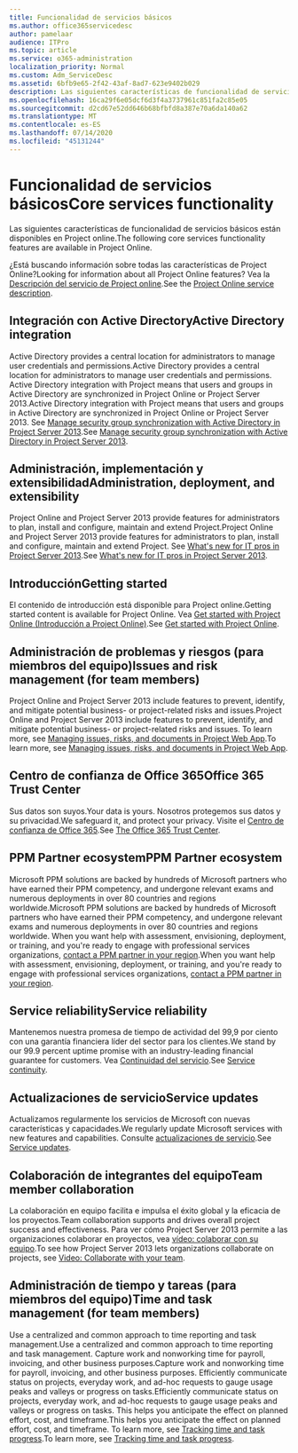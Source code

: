 ```yaml
---
title: Funcionalidad de servicios básicos
ms.author: office365servicedesc
author: pamelaar
audience: ITPro
ms.topic: article
ms.service: o365-administration
localization_priority: Normal
ms.custom: Adm_ServiceDesc
ms.assetid: 6bfb9e65-2f42-43af-8ad7-623e9402b029
description: Las siguientes características de funcionalidad de servicios básicos están disponibles en Project online.
ms.openlocfilehash: 16ca29f6e05dcf6d3f4a3737961c851fa2c85e05
ms.sourcegitcommit: d2cd67e52dd646b68bfbfd8a387e70a6da140a62
ms.translationtype: MT
ms.contentlocale: es-ES
ms.lasthandoff: 07/14/2020
ms.locfileid: "45131244"
---
```

# <a name="core-services-functionality"></a><span data-ttu-id="655b1-103">Funcionalidad de servicios básicos</span><span class="sxs-lookup"><span data-stu-id="655b1-103">Core services functionality</span></span>

<span data-ttu-id="655b1-104">Las siguientes características de funcionalidad de servicios básicos están disponibles en Project online.</span><span class="sxs-lookup"><span data-stu-id="655b1-104">The following core services functionality features are available in Project Online.</span></span>
  
<span data-ttu-id="655b1-105">¿Está buscando información sobre todas las características de Project Online?</span><span class="sxs-lookup"><span data-stu-id="655b1-105">Looking for information about all Project Online features?</span></span> <span data-ttu-id="655b1-106">Vea la [Descripción del servicio de Project online](project-online-service-description.md).</span><span class="sxs-lookup"><span data-stu-id="655b1-106">See the [Project Online service description](project-online-service-description.md).</span></span>
  
## <a name="active-directory-integration"></a><span data-ttu-id="655b1-107">Integración con Active Directory</span><span class="sxs-lookup"><span data-stu-id="655b1-107">Active Directory integration</span></span>

<span data-ttu-id="655b1-108">Active Directory provides a central location for administrators to manage user credentials and permissions.</span><span class="sxs-lookup"><span data-stu-id="655b1-108">Active Directory provides a central location for administrators to manage user credentials and permissions.</span></span> <span data-ttu-id="655b1-109">Active Directory integration with Project means that users and groups in Active Directory are synchronized in Project Online or Project Server 2013.</span><span class="sxs-lookup"><span data-stu-id="655b1-109">Active Directory integration with Project means that users and groups in Active Directory are synchronized in Project Online or Project Server 2013.</span></span> <span data-ttu-id="655b1-110">See [Manage security group synchronization with Active Directory in Project Server 2013](https://go.microsoft.com/fwlink/p/?LinkId=402631).</span><span class="sxs-lookup"><span data-stu-id="655b1-110">See [Manage security group synchronization with Active Directory in Project Server 2013](https://go.microsoft.com/fwlink/p/?LinkId=402631).</span></span>
  
## <a name="administration-deployment-and-extensibility"></a><span data-ttu-id="655b1-111">Administración, implementación y extensibilidad</span><span class="sxs-lookup"><span data-stu-id="655b1-111">Administration, deployment, and extensibility</span></span>

<span data-ttu-id="655b1-112">Project Online and Project Server 2013 provide features for administrators to plan, install and configure, maintain and extend Project.</span><span class="sxs-lookup"><span data-stu-id="655b1-112">Project Online and Project Server 2013 provide features for administrators to plan, install and configure, maintain and extend Project.</span></span> <span data-ttu-id="655b1-113">See [What's new for IT pros in Project Server 2013](https://go.microsoft.com/fwlink/p/?LinkId=272017).</span><span class="sxs-lookup"><span data-stu-id="655b1-113">See [What's new for IT pros in Project Server 2013](https://go.microsoft.com/fwlink/p/?LinkId=272017).</span></span>
  
## <a name="getting-started"></a><span data-ttu-id="655b1-114">Introducción</span><span class="sxs-lookup"><span data-stu-id="655b1-114">Getting started</span></span>

<span data-ttu-id="655b1-115">El contenido de introducción está disponible para Project online.</span><span class="sxs-lookup"><span data-stu-id="655b1-115">Getting started content is available for Project Online.</span></span> <span data-ttu-id="655b1-116">Vea [Get started with Project Online (Introducción a Project Online)](https://support.office.com/en-us/article/Get-started-with-Project-Online-E3E5F64F-ADA5-4F9D-A578-130B2D4E5F11?ui=en-US&amp;rs=en-US&amp;ad=US).</span><span class="sxs-lookup"><span data-stu-id="655b1-116">See [Get started with Project Online](https://support.office.com/en-us/article/Get-started-with-Project-Online-E3E5F64F-ADA5-4F9D-A578-130B2D4E5F11?ui=en-US&amp;rs=en-US&amp;ad=US).</span></span>
  
## <a name="issues-and-risk-management-for-team-members"></a><span data-ttu-id="655b1-117">Administración de problemas y riesgos (para miembros del equipo)</span><span class="sxs-lookup"><span data-stu-id="655b1-117">Issues and risk management (for team members)</span></span>

<span data-ttu-id="655b1-118">Project Online and Project Server 2013 include features to prevent, identify, and mitigate potential business- or project-related risks and issues.</span><span class="sxs-lookup"><span data-stu-id="655b1-118">Project Online and Project Server 2013 include features to prevent, identify, and mitigate potential business- or project-related risks and issues.</span></span> <span data-ttu-id="655b1-119">To learn more, see [Managing issues, risks, and documents in Project Web App](https://go.microsoft.com/fwlink/?LinkId=402634).</span><span class="sxs-lookup"><span data-stu-id="655b1-119">To learn more, see [Managing issues, risks, and documents in Project Web App](https://go.microsoft.com/fwlink/?LinkId=402634).</span></span>
  
## <a name="office-365-trust-center"></a><span data-ttu-id="655b1-120">Centro de confianza de Office 365</span><span class="sxs-lookup"><span data-stu-id="655b1-120">Office 365 Trust Center</span></span>

<span data-ttu-id="655b1-121">Sus datos son suyos.</span><span class="sxs-lookup"><span data-stu-id="655b1-121">Your data is yours.</span></span> <span data-ttu-id="655b1-122">Nosotros protegemos sus datos y su privacidad.</span><span class="sxs-lookup"><span data-stu-id="655b1-122">We safeguard it, and protect your privacy.</span></span> <span data-ttu-id="655b1-123">Visite el [Centro de confianza de Office 365](https://go.microsoft.com/fwlink/?LinkId=402637).</span><span class="sxs-lookup"><span data-stu-id="655b1-123">See [The Office 365 Trust Center](https://go.microsoft.com/fwlink/?LinkId=402637).</span></span>
  
## <a name="ppm-partner-ecosystem"></a><span data-ttu-id="655b1-124">PPM Partner ecosystem</span><span class="sxs-lookup"><span data-stu-id="655b1-124">PPM Partner ecosystem</span></span>

<span data-ttu-id="655b1-125">Microsoft PPM solutions are backed by hundreds of Microsoft partners who have earned their PPM competency, and undergone relevant exams and numerous deployments in over 80 countries and regions worldwide.</span><span class="sxs-lookup"><span data-stu-id="655b1-125">Microsoft PPM solutions are backed by hundreds of Microsoft partners who have earned their PPM competency, and undergone relevant exams and numerous deployments in over 80 countries and regions worldwide.</span></span> <span data-ttu-id="655b1-126">When you want help with assessment, envisioning, deployment, or training, and you're ready to engage with professional services organizations, [contact a PPM partner in your region](https://go.microsoft.com/fwlink/p/?LinkId=272646).</span><span class="sxs-lookup"><span data-stu-id="655b1-126">When you want help with assessment, envisioning, deployment, or training, and you're ready to engage with professional services organizations, [contact a PPM partner in your region](https://go.microsoft.com/fwlink/p/?LinkId=272646).</span></span>
  
## <a name="service-reliability"></a><span data-ttu-id="655b1-127">Service reliability</span><span class="sxs-lookup"><span data-stu-id="655b1-127">Service reliability</span></span>

<span data-ttu-id="655b1-128">Mantenemos nuestra promesa de tiempo de actividad del 99,9 por ciento con una garantía financiera líder del sector para los clientes.</span><span class="sxs-lookup"><span data-stu-id="655b1-128">We stand by our 99.9 percent uptime promise with an industry-leading financial guarantee for customers.</span></span> <span data-ttu-id="655b1-129">Vea [Continuidad del servicio](https://go.microsoft.com/fwlink/?LinkId=402653).</span><span class="sxs-lookup"><span data-stu-id="655b1-129">See [Service continuity](https://go.microsoft.com/fwlink/?LinkId=402653).</span></span>
  
## <a name="service-updates"></a><span data-ttu-id="655b1-130">Actualizaciones de servicio</span><span class="sxs-lookup"><span data-stu-id="655b1-130">Service updates</span></span>

<span data-ttu-id="655b1-131">Actualizamos regularmente los servicios de Microsoft con nuevas características y capacidades.</span><span class="sxs-lookup"><span data-stu-id="655b1-131">We regularly update Microsoft services with new features and capabilities.</span></span> <span data-ttu-id="655b1-132">Consulte [actualizaciones de servicio](../office-365-platform-service-description/service-updates.md).</span><span class="sxs-lookup"><span data-stu-id="655b1-132">See [Service updates](../office-365-platform-service-description/service-updates.md).</span></span>
  
## <a name="team-member-collaboration"></a><span data-ttu-id="655b1-133">Colaboración de integrantes del equipo</span><span class="sxs-lookup"><span data-stu-id="655b1-133">Team member collaboration</span></span>

<span data-ttu-id="655b1-134">La colaboración en equipo facilita e impulsa el éxito global y la eficacia de los proyectos.</span><span class="sxs-lookup"><span data-stu-id="655b1-134">Team collaboration supports and drives overall project success and effectiveness.</span></span> <span data-ttu-id="655b1-135">Para ver cómo Project Server 2013 permite a las organizaciones colaborar en proyectos, vea [vídeo: colaborar con su equipo](https://go.microsoft.com/fwlink/?LinkId=402628).</span><span class="sxs-lookup"><span data-stu-id="655b1-135">To see how Project Server 2013 lets organizations collaborate on projects, see [Video: Collaborate with your team](https://go.microsoft.com/fwlink/?LinkId=402628).</span></span>
  
## <a name="time-and-task-management-for-team-members"></a><span data-ttu-id="655b1-136">Administración de tiempo y tareas (para miembros del equipo)</span><span class="sxs-lookup"><span data-stu-id="655b1-136">Time and task management (for team members)</span></span>

<span data-ttu-id="655b1-137">Use a centralized and common approach to time reporting and task management.</span><span class="sxs-lookup"><span data-stu-id="655b1-137">Use a centralized and common approach to time reporting and task management.</span></span> <span data-ttu-id="655b1-138">Capture work and nonworking time for payroll, invoicing, and other business purposes.</span><span class="sxs-lookup"><span data-stu-id="655b1-138">Capture work and nonworking time for payroll, invoicing, and other business purposes.</span></span> <span data-ttu-id="655b1-139">Efficiently communicate status on projects, everyday work, and ad-hoc requests to gauge usage peaks and valleys or progress on tasks.</span><span class="sxs-lookup"><span data-stu-id="655b1-139">Efficiently communicate status on projects, everyday work, and ad-hoc requests to gauge usage peaks and valleys or progress on tasks.</span></span> <span data-ttu-id="655b1-140">This helps you anticipate the effect on planned effort, cost, and timeframe.</span><span class="sxs-lookup"><span data-stu-id="655b1-140">This helps you anticipate the effect on planned effort, cost, and timeframe.</span></span> <span data-ttu-id="655b1-141">To learn more, see [Tracking time and task progress](https://go.microsoft.com/fwlink/p/?LinkId=271321).</span><span class="sxs-lookup"><span data-stu-id="655b1-141">To learn more, see [Tracking time and task progress](https://go.microsoft.com/fwlink/p/?LinkId=271321).</span></span>
  